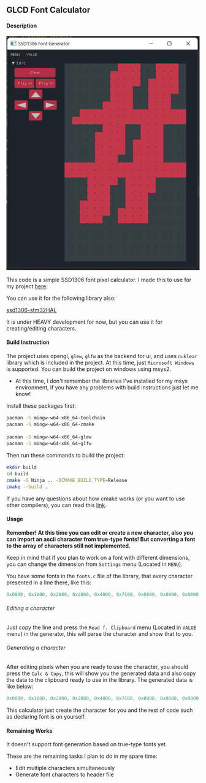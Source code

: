 ## GLCD Font Calculator

#### Description

![](screenshots/Capture.PNG)

This code is a simple SSD1306 font pixel calculator. I made this to use for my project <a href="https://github.com/the-this-pointer/timer-board-stm32f103" target="_blank">here</a>.

 You can use it for the following library also:

<a href="https://github.com/4ilo/ssd1306-stm32HAL" target="_blank">ssd1306-stm32HAL</a>

It is under HEAVY development for now, 
but you can use it for creating/editing characters. 

#### Build Instruction

The project uses opengl, `glew`, `glfw` as the backend for ui, and uses `nuklear` library which is included in the project. At this time, just `Microsoft Windows` is supported.
You can build the project on windows using msys2.
* At this time, I don't remember the libraries I've installed for my msys environment, if you have any problems with build instructions just let me know!

Install these packages first:

``` bash
pacman -S mingw-w64-x86_64-toolchain
pacman -S mingw-w64-x86_64-cmake

pacman -S mingw-w64-x86_64-glew
pacman -S mingw-w64-x86_64-glfw
```

Then run these commands to build the project:
``` bash
mkdir build
cd build
cmake -G Ninja .. -DCMAKE_BUILD_TYPE=Release
cmake --build .
```

If you have any questions about how cmake works (or you want to use other compilers), you can read this <a href="https://www.msys2.org/docs/cmake/" target="_blank">link</a>.  

#### Usage

**Remember! At this time you can edit or create a new character, also you can import an ascii character from true-type fonts! But converting a font to the array of characters still not implemented.** 

Keep in mind that if you plan to work on a font with different dimensions, you can change the dimension from `Settings` menu (Located in `MENU`).

You have some fonts in the `fonts.c` file of the library, that every character presented in a line there, like this:

``` c
0x0800, 0x1800, 0x2800, 0x2800, 0x4800, 0x7C00, 0x0800, 0x0800, 0x0000, 0x0000,
```

###### Editing a character
Just copy the line and press the `Read f. Clipboard` menu (Located in `VALUE` menu) in the generator, this will parse the character and show that to you.

###### Generating a character

After editing pixels when you are ready to use the character, you should press the `Calc & Copy`, this will show you the generated data and also copy the data to the clipboard ready to use in the library. The generated data is like below:

``` c
0x0800, 0x1800, 0x2800, 0x2800, 0x4800, 0x7C00, 0x0800, 0x0800, 0x0000, 0x0000,
```
This calculator just create the character for you and the rest of code such as declaring font is on yourself.


#### Remaining Works

It doesn't support font generation based on true-type fonts yet. 

These are the remaining tasks I plan to do in my spare time:

- Edit multiple characters simultaneously
- Generate font characters to header file